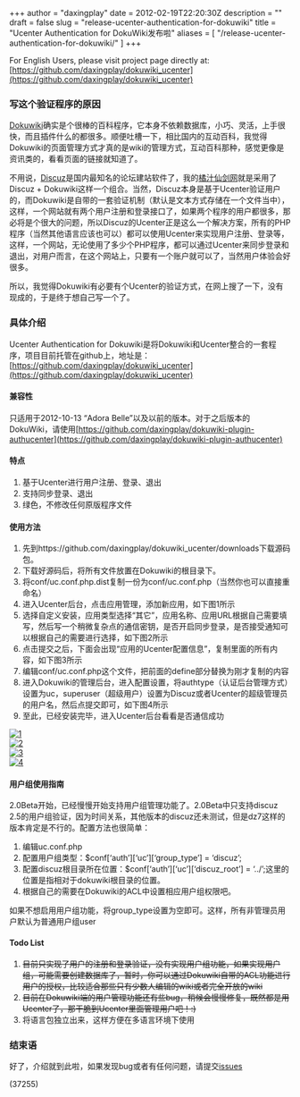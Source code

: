 +++
author = "daxingplay"
date = 2012-02-19T22:20:30Z
description = ""
draft = false
slug = "release-ucenter-authentication-for-dokuwiki"
title = "Ucenter Authentication for DokuWiki发布啦"
aliases = [
    "/release-ucenter-authentication-for-dokuwiki/"
]
+++


For English Users, please visit project page directly at: [https://github.com/daxingplay/dokuwiki_ucenter](https://github.com/daxingplay/dokuwiki_ucenter)

### 写这个验证程序的原因

[Dokuwiki](http://www.dokuwiki.org)确实是个很棒的百科程序，它本身不依赖数据库，小巧、灵活，上手很快，而且插件什么的都很多。顺便吐槽一下，相比国内的互动百科，我觉得Dokuwiki的页面管理方式才真的是wiki的管理方式，互动百科那种，感觉更像是资讯类的，看看页面的链接就知道了。

不用说，[Discuz](http://www.discuz.net)是国内最知名的论坛建站软件了，我的[橘汁仙剑网](http://www.ojpal.com)就是采用了Discuz + Dokuwiki这样一个组合。当然，Discuz本身是基于Ucenter验证用户的，而Dokuwiki是自带的一套验证机制（默认是文本方式存储在一个文件当中），这样，一个网站就有两个用户注册和登录接口了，如果两个程序的用户都很多，那必将是个很大的问题，所以Discuz的Ucenter正是这么一个解决方案，所有的PHP程序（当然其他语言应该也可以）都可以使用Ucenter来实现用户注册、登录等，这样，一个网站，无论使用了多少个PHP程序，都可以通过Ucenter来同步登录和退出，对用户而言，在这个网站上，只要有一个账户就可以了，当然用户体验会好很多。

所以，我觉得Dokuwiki有必要有个Ucenter的验证方式，在网上搜了一下，没有现成的，于是终于想自己写一个了。

### 具体介绍

Ucenter Authentication for Dokuwiki是将Dokuwiki和Ucenter整合的一套程序，项目目前托管在github上，地址是：[https://github.com/daxingplay/dokuwiki_ucenter](https://github.com/daxingplay/dokuwiki_ucenter)

#### 兼容性

只适用于2012-10-13 “Adora Belle”以及以前的版本。对于之后版本的DokuWiki，请使用[https://github.com/daxingplay/dokuwiki-plugin-authucenter](https://github.com/daxingplay/dokuwiki-plugin-authucenter)

#### 特点

1. 基于Ucenter进行用户注册、登录、退出
2. 支持同步登录、退出
3. 绿色，不修改任何原版程序文件

#### 使用方法

1. 先到https://github.com/daxingplay/dokuwiki_ucenter/downloads下载源码包。
2. 下载好源码后，将所有文件放置在Dokuwiki的根目录下。
3. 将conf/uc.conf.php.dist复制一份为conf/uc.conf.php（当然你也可以直接重命名）
4. 进入Ucenter后台，点击应用管理，添加新应用，如下图1所示
5. 选择自定义安装，应用类型选择“其它”，应用名称、应用URL根据自己需要填写，然后写一个稍微复杂点的通信密钥，是否开启同步登录，是否接受通知可以根据自己的需要进行选择，如下图2所示
6. 点击提交之后，下面会出现“应用的Ucenter配置信息”，复制里面的所有内容，如下图3所示
7. 编辑conf/uc.conf.php这个文件，把前面的define部分替换为刚才复制的内容
8. 进入Dokuwiki的管理后台，进入配置设置，将authtype（认证后台管理方式）设置为uc，superuser（超级用户）设置为Discuz或者Ucenter的超级管理员的用户名，然后点提交即可，如下图4所示
9. 至此，已经安装完毕，进入Ucenter后台看看是否通信成功

[![](https://daxingplay.me/wp-content/uploads/2012/02/1.jpg "1")](https://daxingplay.me/website/dokuwiki/release-ucenter-authentication-for-dokuwiki.html/attachment/1-2)  
[![](https://daxingplay.me/wp-content/uploads/2012/02/2.png "2")](https://daxingplay.me/website/dokuwiki/release-ucenter-authentication-for-dokuwiki.html/attachment/2-2)  
[![](https://daxingplay.me/wp-content/uploads/2012/02/3.png "3")](https://daxingplay.me/website/dokuwiki/release-ucenter-authentication-for-dokuwiki.html/attachment/3)  
[![](https://daxingplay.me/wp-content/uploads/2012/02/4.png "4")](https://daxingplay.me/website/dokuwiki/release-ucenter-authentication-for-dokuwiki.html/attachment/4)

#### 用户组使用指南

2.0Beta开始，已经慢慢开始支持用户组管理功能了。2.0Beta中只支持discuz 2.5的用户组验证，因为时间关系，其他版本的discuz还未测试，但是dz7这样的版本肯定是不行的。配置方法也很简单：

1. 编辑uc.conf.php
2. 配置用户组类型：$conf[‘auth’][‘uc’][‘group_type’] = ‘discuz’;
3. 配置discuz根目录所在位置：$conf[‘auth’][‘uc’][‘discuz_root’] = ‘../’;这里的位置是指相对于dokuwiki根目录的位置。
4. 根据自己的需要在Dokuwiki的ACL中设置相应用户组权限吧。

如果不想启用用户组功能，将group_type设置为空即可。这样，所有非管理员用户默认为普通用户组user

#### Todo List

1. <del>目前只实现了用户的注册和登录验证，没有实现用户组功能，如果实现用户组，可能需要创建数据库了，暂时，你可以通过Dokuwiki自带的ACL功能进行用户的授权，比较适合那些只有少数人编辑的wiki或者完全开放的wiki</del>
2. <del>目前在Dokuwiki端的用户管理功能还有些bug，稍候会慢慢修复，既然都是用Ucenter了，那干脆到Ucenter里面管理用户吧！:)</del>
3. 将语言包独立出来，这样方便在多语言环境下使用

### 结束语

好了，介绍就到此啦，如果发现bug或者有任何问题，请提交[issues](https://github.com/daxingplay/dokuwiki_ucenter/issues)

 (37255)



